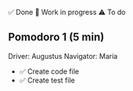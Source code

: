 ✅ Done
🚧 Work in progress
⚠ To do

## Pomodoro 1 (5 min)

Driver: Augustus
Navigator: Maria

- ✅ Create code file 
- ✅ Create test file
